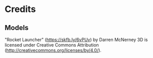# Credits

## Models

"Rocket Launcher" (https://skfb.ly/6vPUv) by Darren McNerney 3D
is licensed under Creative Commons Attribution (http://creativecommons.org/licenses/by/4.0/).